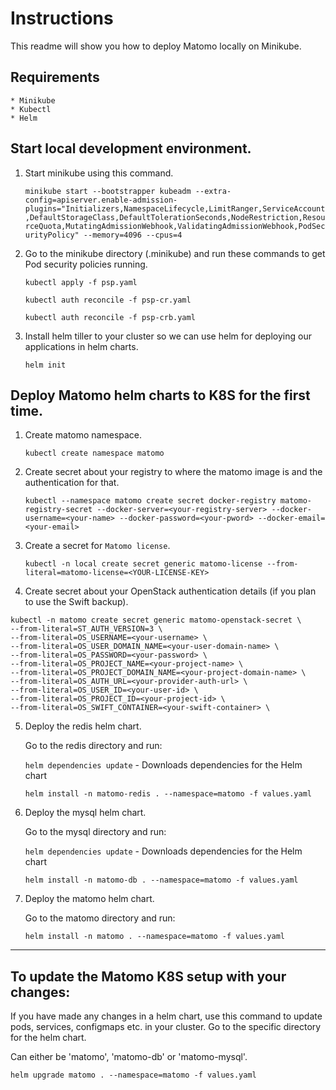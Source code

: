 # Instructions

This readme will show you how to deploy Matomo locally on Minikube.

## Requirements

    * Minikube
    * Kubectl
    * Helm

## Start local development environment.

1. Start minikube using this command.

    `minikube start --bootstrapper kubeadm --extra-config=apiserver.enable-admission-plugins="Initializers,NamespaceLifecycle,LimitRanger,ServiceAccount,DefaultStorageClass,DefaultTolerationSeconds,NodeRestriction,ResourceQuota,MutatingAdmissionWebhook,ValidatingAdmissionWebhook,PodSecurityPolicy" --memory=4096 --cpus=4`

2. Go to the minikube directory (.minikube) and run these commands to get Pod security policies running.
    
    `kubectl apply -f psp.yaml`

    `kubectl auth reconcile -f psp-cr.yaml`

    `kubectl auth reconcile -f psp-crb.yaml`

3. Install helm tiller to your cluster so we can use helm for deploying our applications in helm charts.

    `helm init`


## Deploy Matomo helm charts to K8S for the first time.

1. Create matomo namespace.

    `kubectl create namespace matomo`

2. Create secret about your registry to where the matomo image is and the authentication for that.

    `kubectl --namespace matomo create secret docker-registry matomo-registry-secret --docker-server=<your-registry-server> --docker-username=<your-name> --docker-password=<your-pword> --docker-email=<your-email>`

3. Create a secret for `Matomo license`.

    `kubectl -n local create secret generic matomo-license --from-literal=matomo-license=<YOUR-LICENSE-KEY>`

4. Create secret about your OpenStack authentication details (if you plan to use the Swift backup).

```
kubectl -n matomo create secret generic matomo-openstack-secret \
--from-literal=ST_AUTH_VERSION=3 \
--from-literal=OS_USERNAME=<your-username> \
--from-literal=OS_USER_DOMAIN_NAME=<your-user-domain-name> \
--from-literal=OS_PASSWORD=<your-password> \
--from-literal=OS_PROJECT_NAME=<your-project-name> \
--from-literal=OS_PROJECT_DOMAIN_NAME=<your-project-domain-name> \
--from-literal=OS_AUTH_URL=<your-provider-auth-url> \
--from-literal=OS_USER_ID=<your-user-id> \
--from-literal=OS_PROJECT_ID=<your-project-id> \
--from-literal=OS_SWIFT_CONTAINER=<your-swift-container> \
```

5. Deploy the redis helm chart.

    Go to the redis directory and run:

    `helm dependencies update` - Downloads dependencies for the Helm chart

    `helm install -n matomo-redis . --namespace=matomo -f values.yaml`

6. Deploy the mysql helm chart.

    Go to the mysql directory and run:

    `helm dependencies update` - Downloads dependencies for the Helm chart

    `helm install -n matomo-db . --namespace=matomo -f values.yaml`

7. Deploy the matomo helm chart.

    Go to the matomo directory and run:

    `helm install -n matomo . --namespace=matomo -f values.yaml`

---

## To update the Matomo K8S setup with your changes:

If you have made any changes in a helm chart, use this command to update pods, services, configmaps etc. in your cluster. Go to the specific directory for the helm chart.

Can either be 'matomo', 'matomo-db' or 'matomo-mysql'.

`helm upgrade matomo . --namespace=matomo -f values.yaml`